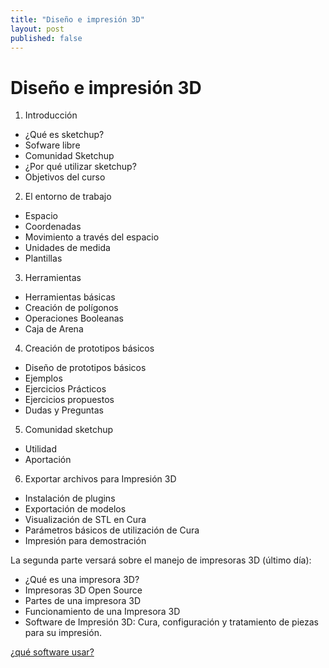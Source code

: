 ```yaml
---
title: "Diseño e impresión 3D"
layout: post
published: false
---
```

# Diseño e impresión 3D

1. Introducción
- ¿Qué es sketchup?
- Sofware libre
- Comunidad Sketchup
- ¿Por qué utilizar sketchup?
- Objetivos del curso

2. El entorno de trabajo

- Espacio
- Coordenadas
- Movimiento a través del espacio
- Unidades de medida
- Plantillas

3. Herramientas

- Herramientas básicas
- Creación de polígonos
- Operaciones Booleanas
- Caja de Arena

4. Creación de prototipos básicos

- Diseño de prototipos básicos
- Ejemplos
- Ejercicios Prácticos
- Ejercicios propuestos
- Dudas y Preguntas

5. Comunidad sketchup

- Utilidad
- Aportación

6. Exportar archivos para Impresión 3D

- Instalación de plugins
- Exportación de modelos
- Visualización de STL en Cura
- Parámetros básicos de utilización de Cura
- Impresión para demostración


La segunda parte versará sobre el manejo de impresoras 3D (último día):

- ¿Qué es una impresora 3D?
- Impresoras 3D Open Source
- Partes de una impresora 3D
- Funcionamiento de una Impresora 3D
- Software de Impresión 3D: Cura, configuración y tratamiento de piezas para su impresión.

[¿qué software usar?](http://www.thingiverse.com/thing:232578)